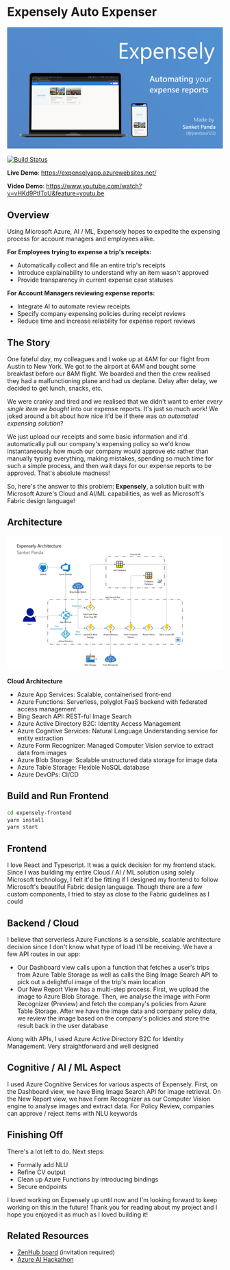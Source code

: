 # Expensely Auto Expenser

![Expensely](readme-resources/Expensely.png)

[![Build Status](https://dev.azure.com/Expensely/MyFirstProject/_apis/build/status/expenselyapp%20-%20CI?branchName=master)](https://dev.azure.com/Expensely/MyFirstProject/_build/latest?definitionId=4&branchName=master)

**Live Demo**: https://expenselyapp.azurewebsites.net/

**Video Demo**: https://www.youtube.com/watch?v=vHKd9PtlToU&feature=youtu.be

## Overview

Using Microsoft Azure, AI / ML, Expensely hopes to expedite the expensing process for account managers and employees alike.

**For Employees trying to expense a trip's receipts:**

- Automatically collect and file an entire trip's receipts
- Introduce explainability to understand why an item wasn't approved
- Provide transparency in current expense case statuses

**For Account Managers reviewing expense reports:**

- Integrate AI to automate review receipts
- Specify company expensing policies during receipt reviews
- Reduce time and increase reliability for expense report reviews

## The Story

One fateful day, my colleagues and I woke up at 4AM for our flight from Austin to New York. We got to the airport at 6AM and bought some breakfast before our 8AM flight. We boarded and then the crew realised they had a malfunctioning plane and had us deplane. Delay after delay, we decided to get lunch, snacks, etc.

We were cranky and tired and we realised that we didn't want to enter _every single item we bought_ into our expense reports. It's just so much work! We joked around a bit about how nice it'd be if there was _an automated expensing solution_?

We just upload our receipts and some basic information and it'd automatically pull our company's expensing policy so we'd know instantaneously how much our company would approve etc rather than manually typing everything, making mistakes, spending so much time for such a simple process, and then wait days for our expense reports to be approved. That's absolute madness!

So, here's the answer to this problem: **Expensely**, a solution built with Microsoft Azure's Cloud and AI/ML capabilities, as well as Microsoft's Fabric design language!

## Architecture

![Archictecture](/readme-resources/Architecture.png)

**Cloud Architecture**

- Azure App Services: Scalable, containerised front-end
- Azure Functions: Serverless, polyglot FaaS backend with federated access management
- Bing Search API: REST-ful Image Search
- Azure Active Directory B2C: Identity Access Management
- Azure Cognitive Services: Natural Language Understanding service for entity extraction
- Azure Form Recognizer: Managed Computer Vision service to extract data from images
- Azure Blob Storage: Scalable unstructured data storage for image data
- Azure Table Storage: Flexible NoSQL database
- Azure DevOPs: CI/CD

## Build and Run Frontend

```bash
cd expensely-frontend
yarn install
yarn start
```

## Frontend

I love React and Typescript. It was a quick decision for my frontend stack. Since I was building my entire Cloud / AI / ML solution using solely Microsoft technology, I felt it'd be fitting if I designed my frontend to follow Microsoft's beautiful Fabric design language. Though there are a few custom components, I tried to stay as close to the Fabric guidelines as I could

## Backend / Cloud

I believe that serverless Azure Functions is a sensible, scalable architecture decision since I don't know what type of load I'll be receiving. We have a few API routes in our app:

- Our Dashboard view calls upon a function that fetches a user's trips from Azure Table Storage as well as calls the Bing Image Search API to pick out a delightful image of the trip's main location
- Our New Report View has a multi-step process. First, we upload the image to Azure Blob Storage. Then, we analyse the image with Form Recognizer (Preview) and fetch the company's policies from Azure Table Storage. After we have the image data and company policy data, we review the image based on the company's policies and store the result back in the user database

Along with APIs, I used Azure Active Directory B2C for Identity Management. Very straightforward and well designed

## Cognitive / AI / ML Aspect

I used Azure Cognitive Services for various aspects of Expensely. First, on the Dashboard view, we have Bing Image Search API for image retrieval. On the New Report view, we have Form Recognizer as our Computer Vision engine to analyse images and extract data. For Policy Review, companies can approve / reject items with NLU keywords

## Finishing Off

There's a lot left to do. Next steps:

- Formally add NLU
- Refine CV output
- Clean up Azure Functions by introducing bindings
- Secure endpoints

I loved working on Expensely up until now and I'm looking forward to keep working on this in the future! Thank you for reading about my project and I hope you enjoyed it as much as I loved building it!

## Related Resources

- [ZenHub board](https://app.zenhub.com/workspaces/expense-ly-5d5044f23cb7066481260b1d/board?repos=201786565) (invitation required)
- [Azure AI Hackathon](https://azureai.devpost.com)
